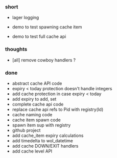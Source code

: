 ### short

- lager logging

- demo to test spawning cache item
- demo to test full cache api

### thoughts

- [all] remove cowboy handlers ?

### done

- abstract cache API code
- expiry < today protection doesn't handle integers
- add cache protection in case expiry < today
- add expiry to add, set
- complete cache api code
- replace cache api refs to Pid with registry(Id)
- cache naming code
- cache item spawn code
- spawn item sup with registry
- github project
- add cache_item expiry calculations
- add timedelta to wol_datetime
- add cache DOWN/EXIT handlers
- add cache level API